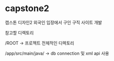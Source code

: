 # capstone2
캡스톤 디자인2 
외국인 입장에서 구인 구직 사이트 개발

참고할 디렉토리

/ROOT -> 프로젝트 전체적인 디렉토리

/app/src/main/java/ -> db connection 및 xml api 사용
